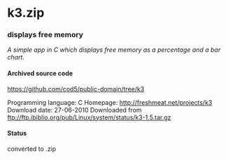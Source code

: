 # k3.zip #

### displays free memory  ###

*A simple app in C which displays free memory as a percentage and a bar chart.*

#### Archived source code ####
https://github.com/cod5/public-domain/tree/k3

Programming language: C
Homepage: http://freshmeat.net/projects/k3
Download date: 27-06-2010
Downloaded from ftp://ftp.ibiblio.org/pub/Linux/system/status/k3-1.5.tar.gz

#### Status ####
converted to .zip

